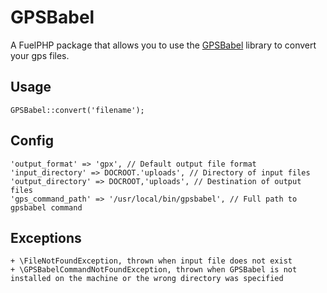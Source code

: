 # GPSBabel

A FuelPHP package that allows you to use the [GPSBabel](http://www.gpsbabel.org/) library to convert your gps files.

## Usage

	GPSBabel::convert('filename');

## Config

	'output_format' => 'gpx', // Default output file format
	'input_directory' => DOCROOT.'uploads', // Directory of input files
	'output_directory' => DOCROOT,'uploads', // Destination of output files
	'gps_command_path' => '/usr/local/bin/gpsbabel', // Full path to gpsbabel command

## Exceptions

	+ \FileNotFoundException, thrown when input file does not exist
	+ \GPSBabelCommandNotFoundException, thrown when GPSBabel is not installed on the machine or the wrong directory was specified
